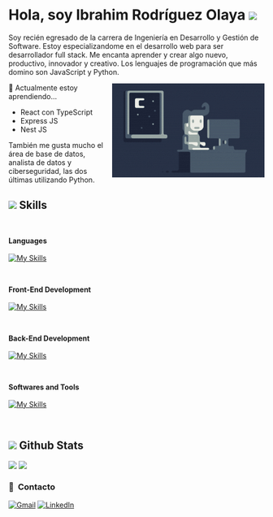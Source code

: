 <h1>Hola, soy Ibrahim Rodríguez Olaya <img src="https://media.giphy.com/media/hvRJCLFzcasrR4ia7z/giphy.gif" width="35"></h1>

<p>Soy recién egresado de la carrera de Ingeniería en Desarrollo y Gestión de Software. Estoy especializandome en el desarrollo web para ser desarrollador full stack. Me encanta aprender y crear algo nuevo, productivo, innovador y creativo. Los lenguajes de programación que más domino son JavaScript y Python.</p>
<img alt="Night Coding" src="https://raw.githubusercontent.com/AVS1508/AVS1508/master/assets/Night-Coding.gif" align="right"/>

<p>🔭 Actualmente estoy aprendiendo...</p>
<ul>
<li>React con TypeScript</li>
<li>Express JS</li>
<li>Nest JS</li>
</ul>

<p>También me gusta mucho el área de base de datos, analista de datos y ciberseguridad, las dos últimas utilizando Python.</p>


## <img src="https://media2.giphy.com/media/QssGEmpkyEOhBCb7e1/giphy.gif?cid=ecf05e47a0n3gi1bfqntqmob8g9aid1oyj2wr3ds3mg700bl&rid=giphy.gif" width ="25"><b> Skills</b>
<br>

**Languages**
  <br><br>
    [![My Skills](https://skillicons.dev/icons?i=js,ts,py)](https://skillicons.dev)
    
<br>   
    
**Front-End Development**
  <br><br>
  [![My Skills](https://skillicons.dev/icons?i=html,css,js,astro,tailwind)](https://skillicons.dev)

<br>

**Back-End Development**
  <br><br>
  [![My Skills](https://skillicons.dev/icons?i=django,express)](https://skillicons.dev)

<br>

**Softwares and Tools**
  <br><br>
    [![My Skills](https://skillicons.dev/icons?i=git,postman,vscode)](https://skillicons.dev)

<br>

## <img src="https://media.giphy.com/media/iY8CRBdQXODJSCERIr/giphy.gif" width="35"><b> Github Stats </b>

[![](https://github-readme-stats.vercel.app/api?username=ibrahimrodriguezo&show_icons=true&theme=algolia&hide_border=true&locale=en)](https://github.com/ibrahimrodriguezo)
[![](https://github-readme-streak-stats.herokuapp.com/?user=ibrahimrodriguezo&theme=algolia&hide_border=true)](https://github.com/ibrahimrodriguezo)

### 🔗 &nbsp;Contacto

<div>
<a href="ibra.rodriguez.olaya@gmail.com" target="_blank"><img alt="Gmail" src="https://img.shields.io/badge/Gmail-D14836?style=for-the-badge&logo=gmail&logoColor=white" /></a>
<a href="https://www.linkedin.com/in/ibrahim-rodríguez-olaya-1ba068229" target="_blank"><img alt="LinkedIn" src="https://img.shields.io/badge/linkedin-%230077B5.svg?style=for-the-badge&logo=linkedin&logoColor=white"/></a>
</a>
</div>
